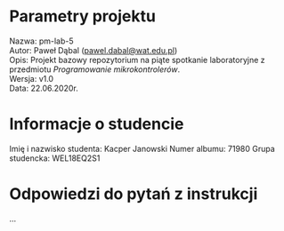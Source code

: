 # Parametry projektu

Nazwa: pm-lab-5  
Autor: Paweł Dąbal (pawel.dabal@wat.edu.pl)  
Opis: Projekt bazowy repozytorium na piąte spotkanie laboratoryjne z przedmiotu _Programowanie mikrokontrolerów_.  
Wersja: v1.0  
Data: 22.06.2020r.

# Informacje o studencie

Imię i nazwisko studenta: Kacper Janowski
Numer albumu: 71980 
Grupa studencka: WEL18EQ2S1

# Odpowiedzi do pytań z instrukcji
...
